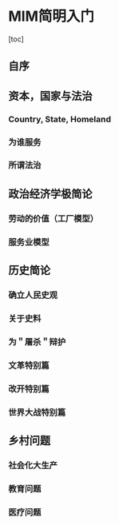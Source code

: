 # MlM简明入门
[toc]
## 自序

## 资本，国家与法治

### Country, State, Homeland

### 为谁服务

### 所谓法治

## 政治经济学极简论

### 劳动的价值（工厂模型）

### 服务业模型

### 

## 历史简论

### 确立人民史观

### 关于史料

### 为＂屠杀＂辩护

### 文革特别篇

### 改开特别篇

### 世界大战特别篇

## 乡村问题

### 社会化大生产

### 教育问题

### 医疗问题
<!--stackedit_data:
eyJoaXN0b3J5IjpbLTExMzQ0NzIwNjIsLTExMTQ5MTMzNThdfQ
==
-->